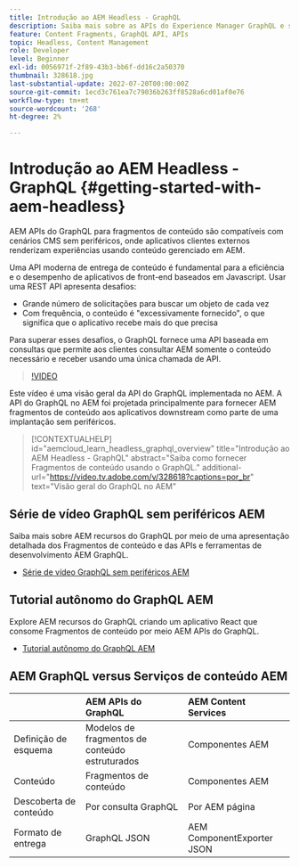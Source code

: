 ```yaml
---
title: Introdução ao AEM Headless - GraphQL
description: Saiba mais sobre as APIs do Experience Manager GraphQL e seus recursos.
feature: Content Fragments, GraphQL API, APIs
topic: Headless, Content Management
role: Developer
level: Beginner
exl-id: 0056971f-2f89-43b3-bb6f-dd16c2a50370
thumbnail: 328618.jpg
last-substantial-update: 2022-07-20T00:00:00Z
source-git-commit: 1ecd3c761ea7c79036b263ff8528a6cd01af0e76
workflow-type: tm+mt
source-wordcount: '268'
ht-degree: 2%

---
```


# Introdução ao AEM Headless - GraphQL {#getting-started-with-aem-headless}

AEM APIs do GraphQL para fragmentos de conteúdo são compatíveis com cenários CMS sem periféricos, onde aplicativos clientes externos renderizam experiências usando conteúdo gerenciado em AEM.

Uma API moderna de entrega de conteúdo é fundamental para a eficiência e o desempenho de aplicativos de front-end baseados em Javascript. Usar uma REST API apresenta desafios:

* Grande número de solicitações para buscar um objeto de cada vez
* Com frequência, o conteúdo é &quot;excessivamente fornecido&quot;, o que significa que o aplicativo recebe mais do que precisa

Para superar esses desafios, o GraphQL fornece uma API baseada em consultas que permite aos clientes consultar AEM somente o conteúdo necessário e receber usando uma única chamada de API.

>[!VIDEO](https://video.tv.adobe.com/v/328618/?quality=12&learn=on)

Este vídeo é uma visão geral da API do GraphQL implementada no AEM. A API do GraphQL no AEM foi projetada principalmente para fornecer AEM fragmentos de conteúdo aos aplicativos downstream como parte de uma implantação sem periféricos.

>[!CONTEXTUALHELP]
>id="aemcloud_learn_headless_graphql_overview"
>title="Introdução ao AEM Headless - GraphQL"
>abstract="Saiba como fornecer Fragmentos de conteúdo usando o GraphQL."
>additional-url="https://video.tv.adobe.com/v/328618?captions=por_br" text="Visão geral do GraphQL no AEM"

## Série de vídeo GraphQL sem periféricos AEM

Saiba mais sobre AEM recursos do GraphQL por meio de uma apresentação detalhada dos Fragmentos de conteúdo e das APIs e ferramentas de desenvolvimento AEM GraphQL.

* [Série de vídeo GraphQL sem periféricos AEM](./video-series/modeling-basics.md)

## Tutorial autônomo do GraphQL AEM

Explore AEM recursos do GraphQL criando um aplicativo React que consome Fragmentos de conteúdo por meio AEM APIs do GraphQL.

* [Tutorial autônomo do GraphQL AEM](./multi-step/overview.md)

## AEM GraphQL versus Serviços de conteúdo AEM

|  | AEM APIs do GraphQL | AEM Content Services |
|--------------------------------|:-----------------|:---------------------|
| Definição de esquema | Modelos de fragmentos de conteúdo estruturados | Componentes AEM |
| Conteúdo | Fragmentos de conteúdo | Componentes AEM |
| Descoberta de conteúdo | Por consulta GraphQL | Por AEM página |
| Formato de entrega | GraphQL JSON | AEM ComponentExporter JSON |
